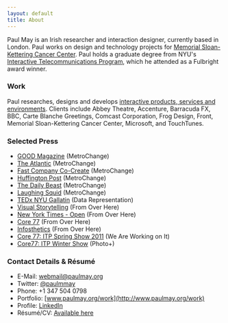 ```yaml
---
layout: default
title: About
---
```

Paul May is an Irish researcher and interaction designer, currently based in London. Paul works on design and technology projects for <a href="http://www.mskcc.org">Memorial Sloan-Kettering Cancer Center</a>. Paul holds a graduate degree from NYU's <a href="http://itp.nyu.edu">Interactive Telecommunications Program</a>, which he attended  as a Fulbright award winner. 

### Work
<p class="noindent">Paul researches, designs and develops <a href="/work">interactive products, services and environments</a>. Clients include Abbey Theatre, Accenture, Barracuda FX, BBC, Carte Blanche Greetings, Comcast Corporation, Frog Design, Front, Memorial Sloan-Kettering Cancer Center, Microsoft, and TouchTunes.</p>

### Selected Press
* <a href="http://www.good.is/post/spare-change-for-social-change-can-wasted-subway-fees-be-used-for-public-good/">GOOD Magazine</a> (MetroChange)
* <a href="http://www.theatlantic.com/technology/archive/2011/12/a-great-idea-for-what-to-do-with-the-pennies-left-on-your-metrocard/250287/">The Atlantic</a> (MetroChange)
* <a href="http://www.fastcocreate.com/1679328/how-they-did-it-the-high-and-low-tech-behind-metrochange">Fast Company Co-Create</a> (MetroChange)
* <a href="http://www.huffingtonpost.com/2011/12/21/nyu-students-create-metro_n_1162762.html">Huffington Post</a> (MetroChange)
* <a href="http://andrewsullivan.thedailybeast.com/2011/12/keeping-your-change.html">The Daily Beast</a> (MetroChange)
* <a href="http://laughingsquid.com/metrochange-a-kiosk-for-donating-leftover-metrocard-funds-to-charity/">Laughing Squid</a> (MetroChange)
* <a href="http://tedxtalks.ted.com/video/TEDxGallatin-Paul-May-Data-Repr;search%3APaul%20May">TEDx NYU Gallatin</a> (Data Representation)
* <a href="http://www.amazon.com/Visual-Storytelling-Inspiring-New-Language/dp/3899553756">Visual Storytelling</a> (From Over Here)
* <a href="http://open.blogs.nytimes.com/2011/03/22/times-apis-giving-shape-and-form-to-the-news/">New York Times - Open</a> (From Over Here)
* <a href="http://www.core77.com/blog/object_culture/from_over_here_a_physical_representation_of_news_mentions_18793.asp">Core 77</a> (From Over Here)
* <a href="http://infosthetics.com/archives/2011/03/from_over_here_a_physical_representation_of_news.html">Infosthetics</a> (From Over Here)
* <a href="http://www.core77.com/gallery/itp-spring-show-2011/61.asp">Core 77: ITP Spring Show 2011</a> (We Are Working on It) 
* <a href="http://www.core77.com/gallery/itp-winter-show-2010/6.asp">Core77: ITP Winter Show</a> (Photo+)

### Contact Details &amp; Résumé	
* E-Mail: [webmail@paulmay.org](mailto:webmail@paulmay.org)
* Twitter: [@paulmmay](http://twitter.com/paulmmay)	
* Phone: +1 347 504 0798
* Portfolio: [www.paulmay.org/work](http://www.paulmay.org/work)
* Profile: [LinkedIn](http://www.linkedin.com/in/paulmay)
* Résumé/CV: [Available here](/about/resume)
